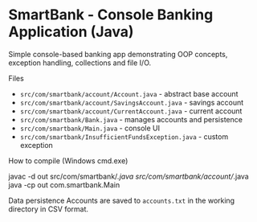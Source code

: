 # SmartBank - Console Banking Application (Java)

Simple console-based banking app demonstrating OOP concepts, exception handling, collections and file I/O.

Files
- `src/com/smartbank/account/Account.java` - abstract base account
- `src/com/smartbank/account/SavingsAccount.java` - savings account
- `src/com/smartbank/account/CurrentAccount.java` - current account
- `src/com/smartbank/Bank.java` - manages accounts and persistence
- `src/com/smartbank/Main.java` - console UI
- `src/com/smartbank/InsufficientFundsException.java` - custom exception

How to compile (Windows cmd.exe)

javac -d out src/com/smartbank/*.java src/com/smartbank/account/*.java
java -cp out com.smartbank.Main

Data persistence
Accounts are saved to `accounts.txt` in the working directory in CSV format.
